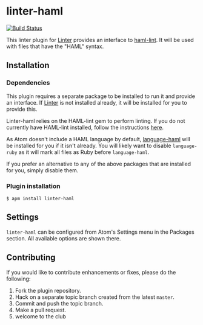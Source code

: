 # linter-haml

[![Build Status](https://travis-ci.org/AtomLinter/linter-haml.svg?branch=master)](https://travis-ci.org/AtomLinter/linter-haml)

This linter plugin for [Linter][] provides
an interface to [haml-lint][]. It will be
used with files that have the "HAML" syntax.

## Installation

### Dependencies

This plugin requires a separate package to be installed to run it and provide
an interface. If [Linter][] is not
installed already, it will be installed for you to provide this.

Linter-haml relies on the HAML-lint gem to perform linting. If you do not
currently have HAML-lint installed, follow the instructions [here][haml-lint].

As Atom doesn't include a HAML language by default, [language-haml][]
will be installed for you if it isn't already. You will likely want to disable
`language-ruby` as it will mark all files as Ruby before `language-haml`.

If you prefer an alternative to any of the above packages that are installed
for you, simply disable them.

### Plugin installation
```
$ apm install linter-haml
```

## Settings

`linter-haml` can be configured from Atom's Settings menu in the Packages
section. All available options are shown there.

## Contributing
If you would like to contribute enhancements or fixes, please do the following:

1.  Fork the plugin repository.
2.  Hack on a separate topic branch created from the latest `master`.
3.  Commit and push the topic branch.
4.  Make a pull request.
5.  welcome to the club

[linter]: https://atom.io/packages/linter
[haml-lint]: https://github.com/causes/haml-lint
[language-haml]: https://atom.io/packages/language-haml
